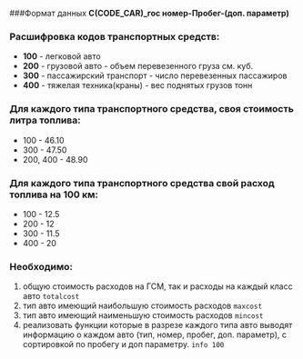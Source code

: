 ###Формат данных 
**C(CODE_CAR)_гос номер-Пробег-(доп. параметр)**

### Расшифровка кодов транспортных средств:
 * **100** - легковой авто
 * **200** - грузовой авто - объем перевезенного груза см. куб.
 * **300** - пассажирский транспорт - число перевезенных пассажиров
 * **400** - тяжелая техника(краны) - вес поднятых грузов тонн
 
### Для каждого типа транспортного средства, своя стоимость литра топлива:
  * 100 - 46.10
  * 300 - 47.50
  * 200, 400 - 48.90
  
### Для каждого типа транспортного средства свой расход топлива на 100 км:
   * 100 - 12.5
   * 200 - 12
   * 300 - 11.5
   * 400 - 20
   
### Необходимо:
1. общую стоимость расходов на ГСМ, так и расходы на каждый класс авто `totalcost`
2. тип авто имеющий наибольшую стоимость расходов `maxcost`
3. тип авто имеющий наименьшую стоимость расходов `mincost`
4. реализовать функции которые в разрезе каждого типа авто выводят информацию о каждом авто (тип, номер, пробег, доп. параметр), с сортировкой по пробегу и доп параметру. `info 100`